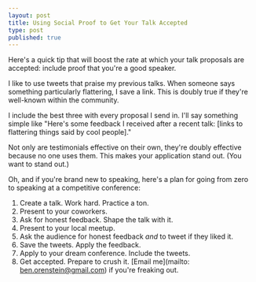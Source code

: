 ```yaml
---
layout: post
title: Using Social Proof to Get Your Talk Accepted
type: post
published: true
---
```


Here's a quick tip that will boost the rate at which your talk proposals are
accepted: include proof that you're a good speaker.

I like to use tweets that praise my previous talks. When someone says something
particularly flattering, I save a link. This is doubly true if they're
well-known within the community.

I include the best three with every proposal I send in. I'll say something
simple like "Here's some feedback I received after a recent talk: [links to
flattering things said by cool people]."

Not only are testimonials effective on their own, they're doubly effective
because no one uses them. This makes your application stand out. (You want to
stand out.)

Oh, and if you're brand new to speaking, here's a plan for going from zero to
speaking at a competitive conference:

1. Create a talk. Work hard. Practice a ton.
2. Present to your coworkers.
3. Ask for honest feedback. Shape the talk with it.
4. Present to your local meetup.
5. Ask the audience for honest feedback _and_ to tweet if they liked it.
6. Save the tweets. Apply the feedback.
7. Apply to your dream conference. Include the tweets.
8. Get accepted. Prepare to crush it. [Email me](mailto:
ben.orenstein@gmail.com) if you're freaking out.
